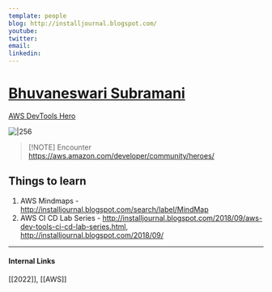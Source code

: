 ```yaml
---
template: people
blog: http://installjournal.blogspot.com/
youtube: 
twitter: 
email: 
linkedin: 
---
```

# [Bhuvaneswari Subramani](http://installjournal.blogspot.com/)
[AWS DevTools Hero](https://aws.amazon.com/developer/community/heroes/bhuvaneswari-subramani)

![|256](https://d1.awsstatic.com/Developer%20Marketing/developer-center/hero-bhuvaneswari-subramani.841494f046c6c3cb04dfec862e3511b7d0101bd1.jpg)

> [!NOTE] Encounter
> https://aws.amazon.com/developer/community/heroes/

## Things to learn
1. AWS Mindmaps - http://installjournal.blogspot.com/search/label/MindMap
2. AWS CI CD Lab Series - http://installjournal.blogspot.com/2018/09/aws-dev-tools-ci-cd-lab-series.html, http://installjournal.blogspot.com/2018/09/


---
#### Internal Links
[[2022]], [[AWS]]
